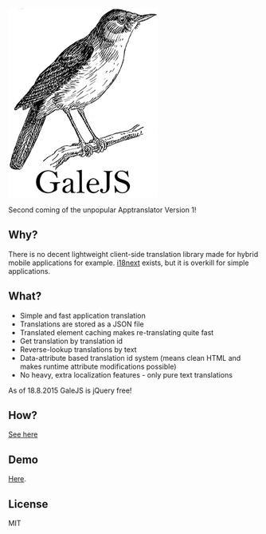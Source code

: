 ![](https://github.com/ahvonenj/GaleJS/blob/master/gale_logo_small.png?raw=true)

Second coming of the unpopular Apptranslator Version 1!

## Why?

There is no decent lightweight client-side translation library made for hybrid mobile applications for example. [i18next](http://i18next.com/) exists, but it is overkill for simple applications.

## What?

- Simple and fast application translation
- Translations are stored as a JSON file
- Translated element caching makes re-translating quite fast
- Get translation by translation id
- Reverse-lookup translations by text
- Data-attribute based translation id system (means clean HTML and makes runtime attribute modifications possible)
- No heavy, extra localization features - only pure text translations

As of 18.8.2015 GaleJS is jQuery free!

## How?

[See here](https://github.com/ahvonenj/GaleJS/wiki/How-to-use-GaleJS)

## Demo

[Here](http://ahvonenj.github.io/GaleJS/). 

## License

MIT
